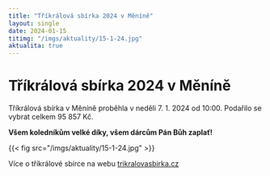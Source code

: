 ```yaml
---
title: "Tříkrálová sbírka 2024 v Měníně"
layout: single
date: 2024-01-15
titimg: "/imgs/aktuality/15-1-24.jpg"
aktualita: true
---
```


# Tříkrálová sbírka 2024 v Měníně

Tříkrálová sbírka v Měníně proběhla v neděli 7. 1. 2024 od 10:00. Podařilo se vybrat celkem 95 857 Kč.

**Všem koledníkům velké díky, všem dárcům Pán Bůh zaplať!**

{{< fig src="/imgs/aktuality/15-1-24.jpg" >}}

Více o tříkrálové sbírce na webu [trikralovasbirka.cz](https://www.trikralovasbirka.cz/)